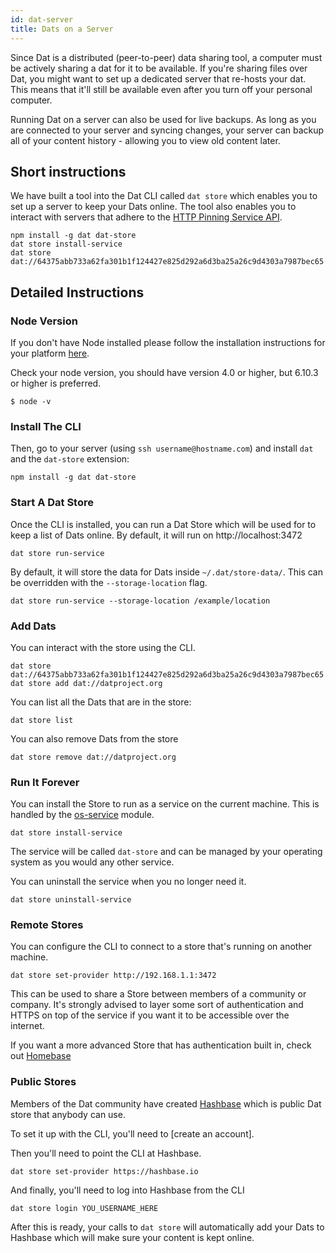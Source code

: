 ```yaml
---
id: dat-server
title: Dats on a Server
---
```


Since Dat is a distributed (peer-to-peer) data sharing tool, a computer must be actively sharing a dat for it to be available. If you're sharing files over Dat, you might want to set up a dedicated server that re-hosts your dat. This means that it'll still be available even after you turn off your personal computer.

Running Dat on a server can also be used for live backups. As long as you are connected to your server and syncing changes, your server can backup all of your content history - allowing you to view old content later.

## Short instructions

We have built a tool into the Dat CLI called `dat store` which enables you to set up a server to keep your Dats online. The tool also enables you to interact with servers that adhere to the [HTTP Pinning Service API](https://www.datprotocol.com/deps/0003-http-pinning-service-api/).

```
npm install -g dat dat-store
dat store install-service
dat store dat://64375abb733a62fa301b1f124427e825d292a6d3ba25a26c9d4303a7987bec65
```

## Detailed Instructions

### Node Version

If you don't have Node installed please follow the installation instructions for your platform [here](https://nodejs.org/en/download/package-manager/).

Check your node version, you should have version 4.0 or higher, but 6.10.3 or higher is preferred.

```
$ node -v
```

### Install The CLI

Then, go to your server (using `ssh username@hostname.com`) and install `dat` and the `dat-store` extension:

```
npm install -g dat dat-store
```

### Start A Dat Store

Once the CLI is installed, you can run a Dat Store which will be used for to keep a list of Dats online. By default, it will run on http://localhost:3472

```
dat store run-service
```

By default, it will store the data for Dats inside `~/.dat/store-data/`.
This can be overridden with the `--storage-location` flag.

```
dat store run-service --storage-location /example/location
```

### Add Dats

You can interact with the store using the CLI.

```
dat store dat://64375abb733a62fa301b1f124427e825d292a6d3ba25a26c9d4303a7987bec65
dat store add dat://datproject.org
```

You can list all the Dats that are in the store:

```
dat store list
```

You can also remove Dats from the store

```
dat store remove dat://datproject.org
```

### Run It Forever

You can install the Store to run as a service on the current machine.
This is handled by the [os-service](https://www.npmjs.com/package/os-service) module.

```
dat store install-service
```

The service will be called `dat-store` and can be managed by your operating system as you would any other service.

You can uninstall the service when you no longer need it.

```
dat store uninstall-service
```

### Remote Stores

You can configure the CLI to connect to a store that's running on another machine.

```
dat store set-provider http://192.168.1.1:3472
```

This can be used to share a Store between members of a community or company.
It's strongly advised to layer some sort of authentication and HTTPS on top of the service if you want it to be accessible over the internet.

If you want a more advanced Store that has authentication built in, check out [Homebase](https://github.com/beakerbrowser/homebase/)

### Public Stores

Members of the Dat community have created [Hashbase](https://hashbase.io/) which is public Dat store that anybody can use.

To set it up with the CLI, you'll need to [create an account].

Then you'll need to point the CLI at Hashbase.

```
dat store set-provider https://hashbase.io
```

And finally, you'll need to log into Hashbase from the CLI

```
dat store login YOU_USERNAME_HERE
```

After this is ready, your calls to `dat store` will automatically add your Dats to Hashbase which will make sure your content is kept online.
